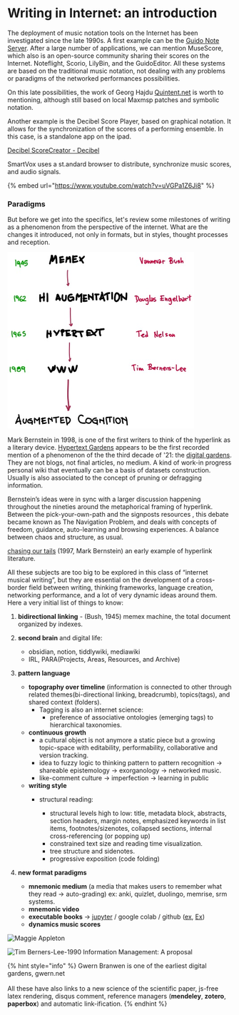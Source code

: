 # Writing in Internet: an introduction

The deployment of music notation tools on the Internet has been investigated since the late 1990s. A first example can be the [Guido Note Server](https://guidoeditor.grame.fr). After a large number of applications, we can mention MuseScore, which also is an open-source community sharing their scores on the Internet. Noteflight, Scorio, LilyBin, and the GuidoEditor. All these systems are based on the traditional music notation, not dealing with any problems or paradigms of the networked performances possibilities.

On this late possibilities, the work of Georg Hajdu [Quintent.net](http://quintent.net) is worth to mentioning, although still based on local Maxmsp patches and symbolic notation.

Another example is the Decibel Score Player, based on graphical notation. It allows for the synchronization of the scores of a performing ensemble. In this case, is a standalone app on the ipad.

[Decibel ScoreCreator - Decibel](https://decibelnewmusic.com/decibel-scorecreator/)

SmartVox uses a st.andard browser to distribute, synchronize music scores, and audio signals.

{% embed url="https://www.youtube.com/watch?v=uVGPa1Z6Ji8" %}

### Paradigms

But before we get into the specifics, let's review some milestones of writing as a phenomenon from the perspective of the internet. What are the changes it introduced, not only in formats, but in styles, thought processes and reception.

![evolution of the augmented cognition procedure](../.gitbook/assets/image.png)

Mark Bernstein in 1998, is one of the first writers to think of the hyperlink as a literary device. [Hypertext Gardens](http://www.eastgate.com/garden/Enter.html) appears to be the first recorded mention of a phenomenon of the the third decade of '21: the [digital gardens](https://www.technologyreview.com/2020/09/03/1007716/digital-gardens-let-you-cultivate-your-own-little-bit-of-the-internet/). They are not blogs, not final articles, no medium. A kind of work-in progress personal wiki that eventually can be a basis of datasets construction. Usually is also associated to the concept of pruning or defragging information.

Bernstein’s ideas were in sync with a larger discussion happening throughout the nineties around the metaphorical framing of hyperlink. Between the pick-your-own-path and the signposts resources , this debate became known as The Navigation Problem, and deals with concepts of freedom, guidance, auto-learning and browsing experiences. A balance between chaos and structure, as usual.

[chasing our tails](http://www.eastgate.com/tails/Welcome.html) (1997, Mark Bernstein) an early example of hyperlink literature.

All these subjects are too big to be explored in this class of “internet musical writing”, but they are essential on the development of a cross-border field between writing, thinking frameworks, language creation, networking performance, and a lot of very dynamic ideas around them. Here a very initial list of things to know:

1. **bidirectional linking** - (Bush, 1945) memex machine, the total document organized by indexes.
2. **second brain** and digital life:
   * obsidian, notion, tiddlywiki, mediawiki
   * IRL, PARA(Projects, Areas, Resources, and Archive)
3. **pattern language**
   * **topography over timeline** (information is connected to other through related themes(bi-directional linking, breadcrumb), topics(tags), and shared context (folders).
     * Tagging is also an internet science:
       * preference of associative ontologies (emerging tags) to hierarchical taxonomies.
   * **continuous growth**
     * a cultural object is not anymore a static piece but a growing topic-space with editability, performability, collaborative and version tracking.
     * idea to fuzzy logic to thinking pattern to pattern recognition → shareable epistemology → exorganology → networked music.
     * like-comment culture → imperfection → learning in public
   * **writing style**
     *   structural reading:

         * structural levels high to low: title, metadata block, abstracts, section headers, margin notes, emphasized keywords in list items, footnotes/sizenotes, collapsed sections, internal cross-referencing (or popping up)
         * constrained text size and reading time visualization.
         * tree structure and sidenotes.
         * progressive exposition (code folding)




4. **new format paradigms**
   * **mnemonic medium** (a media that makes users to remember what they read → auto-grading) ex: anki, quizlet, duolingo, memrise, srm systems.
   * **mnemonic video**
   * **executable books** → [jupyter](https://executablebooks.org/en/latest/gallery.html) / google colab / github ([ex](https://mitpress.mit.edu/sites/default/files/titles/content/sicm\_edition\_2/book.html), [Ex](https://github.com/norvig/pytudes/blob/master/ipynb/Economics.ipynb))
   * **dynamics music scores**

![Maggie Appleton](https://res.cloudinary.com/dg3gyk0gu/image/upload/c\_scale,w\_1600/v1593765637/maggieappleton.com/notes/garden-history/digital-garden.png)

![Tim Berners-Lee-1990 Information Management: A proposal](https://www.w3.org/History/1989/Image1.gif)

{% hint style="info" %}
Gwern Branwen is one of the earliest digital gardens, gwern.net\
\
All these have also links to a new science of the scientific paper, js-free latex rendering, disqus comment, reference managers (**mendeley**, **zotero**, **paperbox**) and automatic link-ification.
{% endhint %}

